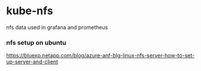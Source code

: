 # kube-nfs
nfs data used in grafana and prometheus 

### nfs setup on ubuntu

https://bluexp.netapp.com/blog/azure-anf-blg-linux-nfs-server-how-to-set-up-server-and-client
